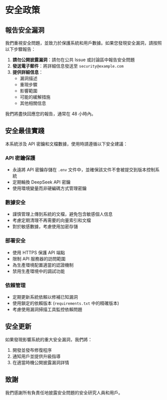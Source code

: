 # 安全政策

## 報告安全漏洞

我們重視安全問題，並致力於保護系統和用戶數據。如果您發現安全漏洞，請按照以下步驟報告：

1. **請勿公開披露漏洞**：請勿在公共 Issue 或討論區中報告安全問題
2. **發送電子郵件**：將詳細信息發送至 `security@example.com`
3. **提供詳細信息**：
   - 漏洞描述
   - 重現步驟
   - 影響範圍
   - 可能的緩解措施
   - 其他相關信息

我們將盡快回應您的報告，通常在 48 小時內。

## 安全最佳實踐

本系統涉及 API 密鑰和文檔數據，使用時請遵循以下安全建議：

### API 密鑰保護

- 永遠將 API 密鑰存儲在 `.env` 文件中，並確保該文件不會被提交到版本控制系統
- 定期輪換 DeepSeek API 密鑰
- 使用環境變量而非硬編碼方式管理密鑰

### 數據安全

- 謹慎管理上傳到系統的文檔，避免包含敏感個人信息
- 考慮定期清理不再需要的向量索引和文檔
- 對於敏感數據，考慮使用加密存儲

### 部署安全

- 使用 HTTPS 保護 API 端點
- 限制 API 服務器的訪問範圍
- 為生產環境配置適當的認證機制
- 禁用生產環境中的調試功能

### 依賴管理

- 定期更新系統依賴以修補已知漏洞
- 使用鎖定的依賴版本 (`requirements.txt` 中的精確版本)
- 考慮使用漏洞掃描工具監控依賴問題

## 安全更新

如果發現影響系統的重大安全漏洞，我們將：

1. 開發並發布修復程序
2. 通知用戶並提供升級指導
3. 在適當時機公開披露漏洞詳情

## 致謝

我們感謝所有負責任地披露安全問題的安全研究人員和用戶。 